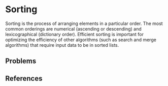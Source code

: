# Sorting

Sorting is the process of arranging elements in a particular order. The most common orderings are numerical (ascending or descending) and lexicographical (dictionary order). Efficient sorting is important for optimizing the efficiency of other algorithms (such as search and merge algorithms) that require input data to be in sorted lists.

## Problems

## References